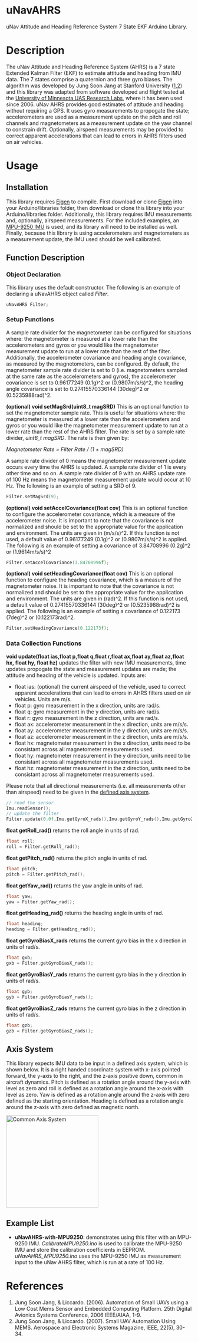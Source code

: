 # uNavAHRS
uNav Attitude and Heading Reference System 7 State EKF Arduino Library.

# Description
The uNav Attitude and Heading Reference System (AHRS) is a 7 state Extended Kalman Filter (EKF) to estimate attitude and heading from IMU data. The 7 states comprise a quaternion and three gyro biases. The algorithm was developed by Jung Soon Jang at Stanford University ([1,2](<#references>)) and this library was adapted from software developed and flight tested at the [University of Minnesota UAS Research Labs](http://www.uav.aem.umn.edu), where it has been used since 2006. uNav AHRS provides good estimates of attitude and heading without requiring a GPS. It uses gyro measurements to propogate the state; accelerometers are used as a measurement update on the pitch and roll channels and magnetometers as a measurement update on the yaw channel to constrain drift. Optionally, airspeed measurements may be provided to correct apparent accelerations that can lead to errors in AHRS filters used on air vehicles.

# Usage

## Installation
This library requires [Eigen](https://github.com/bolderflight/Eigen) to compile. First download or clone [Eigen](https://github.com/bolderflight/Eigen) into your Arduino/libraries folder, then download or clone this library into your Arduino/libraries folder. Additionally, this library requires IMU measurements and, optionally, airspeed measurements. For the included examples, an [MPU-9250 IMU](https://github.com/bolderflight/MPU9250) is used, and its library will need to be installed as well. Finally, because this library is using accelerometers and magnetometers as a measurement update, the IMU used should be well calibrated.

## Function Description

### Object Declaration
This library uses the default constructor. The following is an example of declaring a uNavAHRS object called *Filter*.

```C++
uNavAHRS Filter;
```

### Setup Functions
A sample rate divider for the magnetometer can be configured for situations where: the magnetometer is measured at a lower rate than the accelerometers and gyros or you would like the magnetometer measurement update to run at a lower rate than the rest of the filter. Additionally, the accelerometer covariance and heading angle covariance, as measured by the magnetometers, can be configured. By default, the magnetometer sample rate divider is set to 0 (i.e. magnetometers sampled at the same rate as the accelerometers and gyros), the accelerometer covariance is set to 0.96177249 (0.1g)^2 or (0.9807m/s/s)^2, the heading angle covariance is set to 0.27415570336144 (30deg)^2 or (0.5235988rad)^2.

**(optional) void setMagSrd(uint8_t magSRD)** 
This is an optional function to set the magnetometer sample rate. This is useful for situations where: the magnetometer is measured at a lower rate than the accelerometers and gyros or you would like the magnetometer measurement update to run at a lower rate than the rest of the AHRS filter. The rate is set by a sample rate divider, *uint8_t magSRD*. The rate is then given by:

*Magnetometer Rate = Filter Rate / (1 + magSRD)*

A sample rate divider of 0 means the magnetometer measurement update occurs every time the AHRS is updated. A sample rate divider of 1 is every other time and so on. A sample rate divider of 9 with an AHRS update rate of 100 Hz means the magnetometer measurement update would occur at 10 Hz. The following is an example of setting a SRD of 9.

```C++
Filter.setMagSrd(9);
```

**(optional) void setAccelCovariance(float cov)**
This is an optional function to configure the accelerometer covariance, which is a measure of the accelerometer noise. It is important to note that the covariance is not normalized and should be set to the appropriate value for the application and environment. The units are given in (m/s/s)^2. If this function is not used, a default value of 0.96177249 (0.1g)^2 or (0.9807m/s/s)^2 is applied. The following is an example of setting a covariance of 3.84708996 (0.2g)^2 or (1.9614m/s/s)^2

```C++
Filter.setAccelCovariance(3.84708996f);
```

**(optional) void setHeadingCovariance(float cov)**
This is an optional function to configure the heading covariance, which is a measure of the magnetometer noise. It is important to note that the covariance is not normalized and should be set to the appropriate value for the application and environment. The units are given in (rad)^2. If this function is not used, a default value of 0.27415570336144 (30deg)^2 or (0.5235988rad)^2 is applied. The following is an example of setting a covariance of 0.122173 (7deg)^2 or (0.122173rad)^2.

```C++
Filter.setHeadingCovariance(0.122173f);
```

### Data Collection Functions

**void update(float ias,float p,float q,float r,float ax,float ay,float az,float hx, float hy, float hz)** updates the filter with new IMU measurements, time updates propogate the state and measurement updates are made; the attitude and heading of the vehicle is updated. Inputs are:

* float ias: (optional) the current airspeed of the vehicle, used to correct apparent accelerations that can lead to errors in AHRS filters used on air vehicles. Units are m/s.
* float p: gyro measurement in the x direction, units are rad/s.
* float q: gyro measurement in the y direction, units are rad/s.
* float r: gyro measurement in the z direction, units are rad/s.
* float ax: accelerometer measurement in the x direction, units are m/s/s.
* float ay: accelerometer measurement in the y direction, units are m/s/s.
* float az: accelerometer measurement in the z direction, units are m/s/s.
* float hx: magnetometer measurement in the x direction, units need to be consistant across all magnetometer measurements used.
* float hy: magnetometer measurement in the y direction, units need to be consistant across all magnetometer measurements used.
* float hz: magnetometer measurement in the z direction, units need to be consistant across all magnetometer measurements used.

Please note that all directional measurements (i.e. all measurements other than airspeed) need to be given in the [defined axis system](#axis-system).

```C++
// read the sensor
Imu.readSensor();
// update the filter
Filter.update(0.0f,Imu.getGyroX_rads(),Imu.getGyroY_rads(),Imu.getGyroZ_rads(),Imu.getAccelX_mss(),Imu.getAccelY_mss(),Imu.getAccelZ_mss(),Imu.getMagX_uT(),Imu.getMagY_uT(),Imu.getMagZ_uT());
```

**float getRoll_rad()** returns the roll angle in units of rad.

```C++
float roll;
roll = Filter.getRoll_rad();
```

**float getPitch_rad()** returns the pitch angle in units of rad.

```C++
float pitch;
pitch = Filter.getPitch_rad();
```

**float getYaw_rad()** returns the yaw angle in units of rad.

```C++
float yaw;
yaw = Filter.getYaw_rad();
```

**float getHeading_rad()** returns the heading angle in units of rad.

```C++
float heading;
heading = Filter.getHeading_rad();
```

**float getGyroBiasX_rads** returns the current gyro bias in the x direction in units of rad/s.

```C++
float gxb;
gxb = Filter.getGyroBiasX_rads();
```

**float getGyroBiasY_rads** returns the current gyro bias in the y direction in units of rad/s.

```C++
float gyb;
gyb = Filter.getGyroBiasY_rads();
```

**float getGyroBiasZ_rads** returns the current gyro bias in the z direction in units of rad/s.

```C++
float gzb;
gzb = Filter.getGyroBiasZ_rads();
```

## <a name="axis-system"></a>Axis System
This library expects IMU data to be input in a defined axis system, which is shown below. It is a right handed coordinate system with x-axis pointed forward, the y-axis to the right, and the z-axis positive down, common in aircraft dynamics. Pitch is defined as a rotation angle around the y-axis with level as zero and roll is defined as a rotation angle around the x-axis with level as zero. Yaw is defined as a rotation angle around the z-axis with zero defined as the starting orientation. Heading is defined as a rotation angle around the z-axis with zero defined as magnetic north.

<img src="https://github.com/bolderflight/MPU9250/blob/master/docs/MPU-9250-AXIS.png" alt="Common Axis System" width="250">

## Example List
* **uNavAHRS-with-MPU9250**: demonstrates using this filter with an MPU-9250 IMU. *CalibrateMPU9250.ino* is used to calibrate the MPU-9250 IMU and store the calibration coefficients in EEPROM. *uNavAHRS_MPU9250.ino* uses the MPU-9250 IMU as measurement input to the uNav AHRS filter, which is run at a rate of 100 Hz. 

# <a name="references">References 

1. Jung Soon Jang, & Liccardo. (2006). Automation of Small UAVs using a Low Cost Mems Sensor and Embedded Computing Platform. 25th Digital Avionics Systems Conference, 2006 IEEE/AIAA, 1-9.
2. Jung Soon Jang, & Liccardo. (2007). Small UAV Automation Using MEMS. Aerospace and Electronic Systems Magazine, IEEE, 22(5), 30-34.

